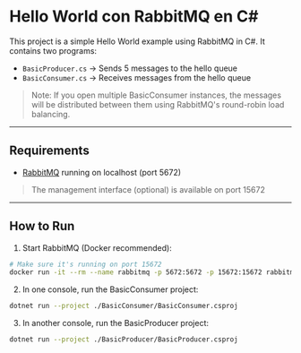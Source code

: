 # Hello World con RabbitMQ en C#

This project is a simple Hello World example using RabbitMQ in C#.
It contains two programs:

- `BasicProducer.cs` → Sends 5 messages to the hello queue 
- `BasicConsumer.cs` → Receives messages from the hello queue

> Note: If you open multiple BasicConsumer instances, the messages will be distributed between them using RabbitMQ's round-robin load balancing.


---

## Requirements

- [RabbitMQ](https://www.rabbitmq.com/download.html) running on localhost (port 5672)
> The management interface (optional) is available on port 15672


---

## How to Run

1. Start RabbitMQ (Docker recommended):


```bash
# Make sure it's running on port 15672
docker run -it --rm --name rabbitmq -p 5672:5672 -p 15672:15672 rabbitmq:4-management

```
2. In one console, run the BasicConsumer project:

```bash
dotnet run --project ./BasicConsumer/BasicConsumer.csproj

```
3. In another console, run the BasicProducer project:

```bash
dotnet run --project ./BasicProducer/BasicProducer.csproj

```


